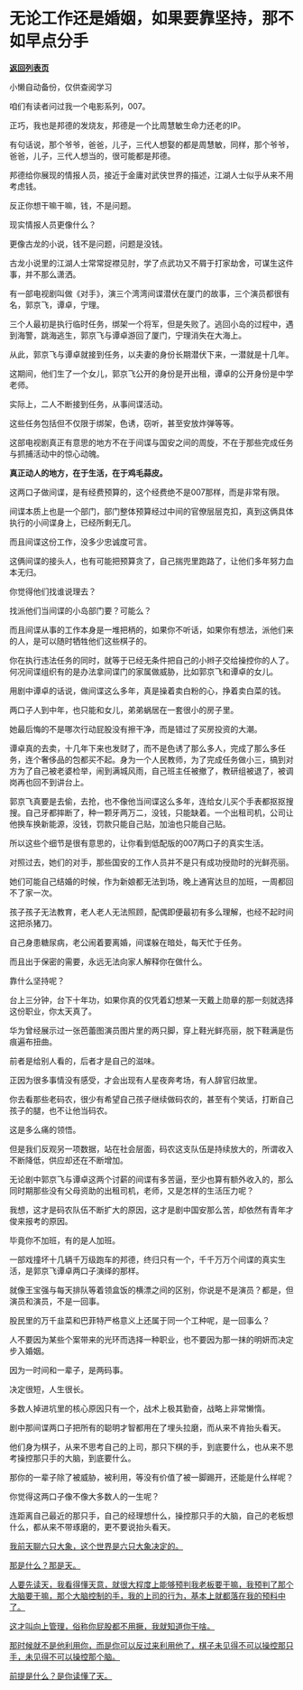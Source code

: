 # 无论工作还是婚姻，如果要靠坚持，那不如早点分手

[**返回列表页**](/gzh/记忆承载3)

小懒自动备份，仅供查阅学习

咱们有读者问过我一个电影系列，007。

正巧，我也是邦德的发烧友，邦德是一个比周慧敏生命力还老的IP。  

有句话说，那个爷爷，爸爸，儿子，三代人想娶的都是周慧敏，同样，那个爷爷，爸爸，儿子，三代人想当的，很可能都是邦德。  

邦德给你展现的情报人员，接近于金庸对武侠世界的描述，江湖人士似乎从来不用考虑钱。  

反正你想干嘛干嘛，钱，不是问题。  

现实情报人员更像什么？

更像古龙的小说，钱不是问题，问题是没钱。

古龙小说里的江湖人士常常捉襟见肘，学了点武功又不屑于打家劫舍，可谋生这件事，并不那么潇洒。

有一部电视剧叫做《对手》，演三个湾湾间谍潜伏在厦门的故事，三个演员都很有名，郭京飞，谭卓，宁理。

三个人最初是执行临时任务，绑架一个将军，但是失败了。逃回小岛的过程中，遇到海警，跳海逃生，郭京飞与谭卓游回了厦门，宁理消失在大海上。

从此，郭京飞与谭卓就接到任务，以夫妻的身份长期潜伏下来，一潜就是十几年。

这期间，他们生了一个女儿，郭京飞公开的身份是开出租，谭卓的公开身份是中学老师。

实际上，二人不断接到任务，从事间谍活动。

这些任务包括但不仅限于绑架，色诱，窃听，甚至安放炸弹等等。

这部电视剧真正有意思的地方不在于间谍与国安之间的周旋，不在于那些完成任务与抓捕活动中的惊心动魄。

 **真正动人的地方，在于生活，在于鸡毛蒜皮。**

这两口子做间谍，是有经费预算的，这个经费绝不是007那样，而是非常有限。

间谍本质上也是一个部门，部门整体预算经过中间的官僚层层克扣，真到这俩具体执行的小间谍身上，已经所剩无几。

而且间谍这份工作，没多少忠诚度可言。

这俩间谍的接头人，也有可能把预算贪了，自己揣兜里跑路了，让他们多年努力血本无归。

你觉得他们找谁说理去？

找派他们当间谍的小岛部门要？可能么？

而且间谍从事的工作本身是一堆把柄的，如果你不听话，如果你有想法，派他们来的人，是可以随时牺牲他们这些棋子的。

你在执行违法任务的同时，就等于已经无条件把自己的小辫子交给操控你的人了。何况间谍组织有的是办法拿间谍门的家属做威胁，比如郭京飞和谭卓的女儿。

用剧中谭卓的话说，做间谍这么多年，真是操着卖白粉的心，挣着卖白菜的钱。

两口子人到中年，也只能和女儿，弟弟蜗居在一套很小的房子里。

她最后悔的不是哪次行动屁股没有擦干净，而是错过了买房投资的大潮。

谭卓真的去卖，十几年下来也发财了，而不是色诱了那么多人，完成了那么多任务，连个奢侈品的包都买不起。身为一个人民教师，为了完成任务做小三，搞到对方为了自己被老婆检举，闹到满城风雨，自己班主任被撤了，教研组被退了，被调岗再也回不到讲台上。

郭京飞真要是去偷，去抢，也不像他当间谍这么多年，连给女儿买个手表都抠抠搜搜。自己牙都摔断了，种一颗牙两万二，没钱，只能缺着。一个出租司机，公司让他换车换新能源，没钱，罚款只能自己贴，加油也只能自己贴。

所以这些个细节是很有意思的，让你看到低配版的007两口子的真实生活。  

对照过去，她们的对手，那些国安的工作人员并不是只有成功授勋时的光鲜亮丽。

她们可能自己结婚的时候，作为新娘都无法到场，晚上通宵达旦的加班，一周都回不了家一次。  

孩子孩子无法教育，老人老人无法照顾，配偶即便最初有多么理解，也经不起时间这把杀猪刀。

自己身患糖尿病，老公闹着要离婚，间谍躲在暗处，每天忙于任务。  

而且出于保密的需要，永远无法向家人解释你在做什么。

靠什么坚持呢？  

台上三分钟，台下十年功，如果你真的仅凭着幻想某一天戴上勋章的那一刻就选择这份职业，你太天真了。

华为曾经展示过一张芭蕾图演员图片里的两只脚，穿上鞋光鲜亮丽，脱下鞋满是伤痕遍布扭曲。  

前者是给别人看的，后者才是自己的滋味。  

正因为很多事情没有感受，才会出现有人星夜奔考场，有人辞官归故里。  

你去看那些老码农，很少有希望自己孩子继续做码农的，甚至有个笑话，打断自己孩子的腿，也不让他当码农。

这是多么痛的领悟。

但是我们反观另一项数据，站在社会层面，码农这支队伍是持续放大的，所谓收入不断降低，供应却还在不断增加。  

无论剧中郭京飞与谭卓这两个讨薪的间谍有多苦逼，至少也算有额外收入的，那么同时期那些没有父母资助的出租司机，老师，又是怎样的生活压力呢？

我想，这才是码农队伍不断扩大的原因，这才是剧中国安那么苦，却依然有青年才俊来报考的原因。  

毕竟你不加班，有的是人加班。  

一部戏撞坏十几辆千万级跑车的邦德，终归只有一个，千千万万个间谍的真实生活，是郭京飞谭卓两口子演绎的那样。

就像王宝强与每天排队等着领盒饭的横漂之间的区别，你说是不是演员？都是，但演员和演员，不是一回事。  

股民里的万千韭菜和巴菲特严格意义上还属于同一个工种呢，是一回事么？  

人不要因为某些个案带来的光环而选择一种职业，也不要因为那一抹的明妍而决定步入婚姻。

因为一时间和一辈子，是两码事。  

决定很短，人生很长。

多数人掉进坑里的核心原因只有一个，战术上极其勤奋，战略上非常懒惰。

剧中那间谍两口子把所有的聪明才智都用在了埋头拉磨，而从来不肯抬头看天。  

他们身为棋子，从来不思考自己的上司，那只下棋的手，到底要什么，也从来不思考操控那只手的大脑，到底要什么。  

那你的一辈子除了被威胁，被利用，等没有价值了被一脚踢开，还能是什么样呢？  

你觉得这两口子像不像大多数人的一生呢？  

连距离自己最近的那只手，自己的经理想什么，操控那只手的大脑，自己的老板想什么，都从来不带琢磨的，更不要说抬头看天。  

[我前天聊六只大象，这个世界是六只大象决定的。  
](http://mp.weixin.qq.com/s?__biz=MzkwMzQ1MzczOQ==&mid=2247484042&idx=1&sn=ecb33c216dd4a3c9f87e95a070dea4ad&chksm=c0974fcef7e0c6d872aa577e286f014089f6b72896026488a274065a40877da542e11b961de5&scene=21#wechat_redirect)

[那是什么？那是天。  
](http://mp.weixin.qq.com/s?__biz=MzkwMzQ1MzczOQ==&mid=2247484042&idx=1&sn=ecb33c216dd4a3c9f87e95a070dea4ad&chksm=c0974fcef7e0c6d872aa577e286f014089f6b72896026488a274065a40877da542e11b961de5&scene=21#wechat_redirect)

[人要先读天，我看得懂天意，就很大程度上能够预判我老板要干嘛，我预判了那个大脑要干嘛，那个大脑控制的手，我的上司的行为，基本上就都落在我的预料中了。  
](http://mp.weixin.qq.com/s?__biz=MzkwMzQ1MzczOQ==&mid=2247484042&idx=1&sn=ecb33c216dd4a3c9f87e95a070dea4ad&chksm=c0974fcef7e0c6d872aa577e286f014089f6b72896026488a274065a40877da542e11b961de5&scene=21#wechat_redirect)

[这才叫向上管理，俗称你屁股都不用撅，我就知道你干啥。](http://mp.weixin.qq.com/s?__biz=MzkwMzQ1MzczOQ==&mid=2247484042&idx=1&sn=ecb33c216dd4a3c9f87e95a070dea4ad&chksm=c0974fcef7e0c6d872aa577e286f014089f6b72896026488a274065a40877da542e11b961de5&scene=21#wechat_redirect)

[那时候就不是他利用你，而是你可以反过来利用他了，棋子未见得不可以操控那只手，未见得不可以操控那个脑。  
](http://mp.weixin.qq.com/s?__biz=MzkwMzQ1MzczOQ==&mid=2247484042&idx=1&sn=ecb33c216dd4a3c9f87e95a070dea4ad&chksm=c0974fcef7e0c6d872aa577e286f014089f6b72896026488a274065a40877da542e11b961de5&scene=21#wechat_redirect)

[前提是什么？是你读懂了天。](http://mp.weixin.qq.com/s?__biz=MzkwMzQ1MzczOQ==&mid=2247484042&idx=1&sn=ecb33c216dd4a3c9f87e95a070dea4ad&chksm=c0974fcef7e0c6d872aa577e286f014089f6b72896026488a274065a40877da542e11b961de5&scene=21#wechat_redirect)


